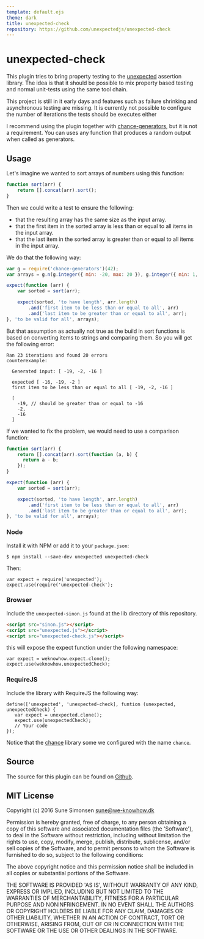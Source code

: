 ```yaml
---
template: default.ejs
theme: dark
title: unexpected-check
repository: https://github.com/unexpectedjs/unexpected-check
---
```


# unexpected-check

This plugin tries to bring property testing to the
[unexpected](http://unexpected.js.org) assertion library. The idea is that it
should be possible to mix property based testing and normal unit-tests using the
same tool chain.

This project is still in it early days and features such as failure shrinking
and asynchronous testing are missing. It is currently not possible to configure
the number of iterations the tests should be executes either

I recommend using the plugin together with
[chance-generators](https://github.com/sunesimonsen/change-generators), but it
is not a requirement. You can uses any function that produces a random output
when called as generators.

## Usage

Let's imagine we wanted to sort arrays of numbers using this function:

```js
function sort(arr) {
    return [].concat(arr).sort();
}
```

Then we could write a test to ensure the following:

* that the resulting array has the same size as the input array.
* that the first item in the sorted array is less than or equal to all items in the input array.
* that the last item in the sorted array is greater than or equal to all items in the input array.

We do that the following way:

```js
var g = require('chance-generators')(42);
var arrays = g.n(g.integer({ min: -20, max: 20 }), g.integer({ min: 1, max: 20 }));

expect(function (arr) {
    var sorted = sort(arr);

    expect(sorted, 'to have length', arr.length)
        .and('first item to be less than or equal to all', arr)
        .and('last item to be greater than or equal to all', arr);
}, 'to be valid for all', arrays);
```

But that assumption as actually not true as the build in sort functions is based
on converting items to strings and comparing them. So you will get the following error:

```output
Ran 23 iterations and found 20 errors
counterexample:

  Generated input: [ -19, -2, -16 ]

  expected [ -16, -19, -2 ]
  first item to be less than or equal to all [ -19, -2, -16 ]

  [
    -19, // should be greater than or equal to -16
    -2,
    -16
  ]
```

If we wanted to fix the problem, we would need to use a comparison function:

```js
function sort(arr) {
    return [].concat(arr).sort(function (a, b) {
      return a - b;
    });
}
```

```js
expect(function (arr) {
    var sorted = sort(arr);

    expect(sorted, 'to have length', arr.length)
        .and('first item to be less than or equal to all', arr)
        .and('last item to be greater than or equal to all', arr);
}, 'to be valid for all', arrays);
```

### Node

Install it with NPM or add it to your `package.json`:

```
$ npm install --save-dev unexpected unexpected-check
```

Then:

```js#evaluate:false
var expect = require('unexpected');
expect.use(require('unexpected-check');
```

### Browser

Include the `unexpected-sinon.js` found at the lib directory of this
repository.

```html
<script src="sinon.js"></script>
<script src="unexpected.js"></script>
<script src="unexpected-check.js"></script>
```

this will expose the expect function under the following namespace:

```js#evaluate:false
var expect = weknowhow.expect.clone();
expect.use(weknowhow.unexpectedCheck);
```

### RequireJS

Include the library with RequireJS the following way:

```js#evaluate:false
define(['unexpected', 'unexpected-check], funtion (unexpected, unexpectedCheck) {
   var expect = unexpected.clone();
   expect.use(unexpectedCheck);
   // Your code
});
```

Notice that the [chance](www.chancejs.com) library some we configured with the
name `chance`.

## Source

The source for this plugin can be found on
[Github](https://github.com/unexpectedjs/unexpected-check).

## MIT License

Copyright (c) 2016 Sune Simonsen <sune@we-knowhow.dk>

Permission is hereby granted, free of charge, to any person obtaining
a copy of this software and associated documentation files (the
'Software'), to deal in the Software without restriction, including
without limitation the rights to use, copy, modify, merge, publish,
distribute, sublicense, and/or sell copies of the Software, and to
permit persons to whom the Software is furnished to do so, subject to
the following conditions:

The above copyright notice and this permission notice shall be
included in all copies or substantial portions of the Software.

THE SOFTWARE IS PROVIDED 'AS IS', WITHOUT WARRANTY OF ANY KIND,
EXPRESS OR IMPLIED, INCLUDING BUT NOT LIMITED TO THE WARRANTIES OF
MERCHANTABILITY, FITNESS FOR A PARTICULAR PURPOSE AND
NONINFRINGEMENT. IN NO EVENT SHALL THE AUTHORS OR COPYRIGHT HOLDERS BE
LIABLE FOR ANY CLAIM, DAMAGES OR OTHER LIABILITY, WHETHER IN AN ACTION
OF CONTRACT, TORT OR OTHERWISE, ARISING FROM, OUT OF OR IN CONNECTION
WITH THE SOFTWARE OR THE USE OR OTHER DEALINGS IN THE SOFTWARE.
